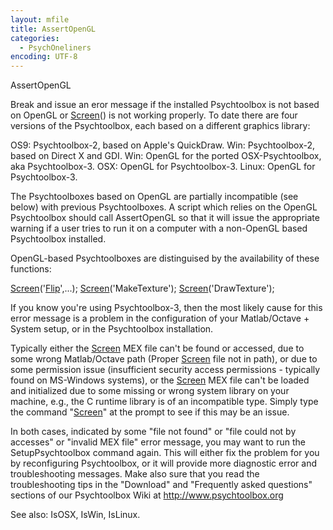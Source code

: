 ```yaml
---
layout: mfile
title: AssertOpenGL
categories:
  - PsychOneliners
encoding: UTF-8
---
```


AssertOpenGL

Break and issue an eror message if the installed Psychtoolbox is not
based on OpenGL or [Screen](/docs/Screen)() is not working properly.
To date there are four versions of the Psychtoolbox, each based on a
different graphics library:

 OS9: Psychtoolbox-2, based on Apple's QuickDraw.
 Win: Psychtoolbox-2, based on Direct X and GDI.
 Win: OpenGL for the ported OSX-Psychtoolbox, aka Psychtoolbox-3.
 OSX: OpenGL for Psychtoolbox-3.
 Linux: OpenGL for Psychtoolbox-3.

 The Psychtoolboxes based on OpenGL are partially incompatible (see below)
 with previous Psychtoolboxes.  A script which relies on the OpenGL
 Psychtoolbox should call AssertOpenGL so that it will issue the
 appropriate warning if a user tries to run it on a computer with a
 non-OpenGL based Psychtoolbox installed.

 OpenGL-based Psychtoolboxes are distinguised by the availability of these
 functions:

  [Screen](/docs/Screen)('[Flip](/docs/Flip)',...);
  [Screen](/docs/Screen)('MakeTexture');
  [Screen](/docs/Screen)('DrawTexture');


 If you know you're using Psychtoolbox-3, then the most likely cause for
 this error message is a problem in the configuration of your
 Matlab/Octave + System setup, or in the Psychtoolbox installation.

 Typically either the [Screen](/docs/Screen) MEX file can't be found or accessed, due to
 some wrong Matlab/Octave path (Proper [Screen](/docs/Screen) file not in path), or due
 to some permission issue (insufficient security access permissions -
 typically found on MS-Windows systems), or the [Screen](/docs/Screen) MEX file can't be
 loaded and initialized due to some missing or wrong system library on
 your machine, e.g., the C runtime library is of an incompatible type.
 Simply type the command "[Screen](/docs/Screen)" at the prompt to see if this may be an
 issue.

 In both cases, indicated by some "file not found" or "file could not by
 accesses" or "invalid MEX file" error message, you may want to run the
 SetupPsychtoolbox command again. This will either fix the problem for
 you by reconfiguring Psychtoolbox, or it will provide more diagnostic
 error and troubleshooting messages. Make also sure that you read the
 troubleshooting tips in the "Download" and "Frequently asked questions"
 sections of our Psychtoolbox Wiki at http://www.psychtoolbox.org

See also: IsOSX, IsWin, IsLinux.
